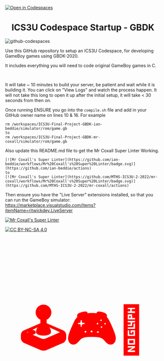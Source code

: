 [![Open in Codespaces](https://classroom.github.com/assets/launch-codespace-7f7980b617ed060a017424585567c406b6ee15c891e84e1186181d67ecf80aa0.svg)](https://classroom.github.com/open-in-codespaces?assignment_repo_id=13262020)
<h1 align="center"> ICS3U Codespace Startup - GBDK </h1>
<img src="https://github.com/Mr-Coxall/ICS3U-Codespace-Startup-GBDK/raw/main/images/GBDK.png" alt="github-codespaces" class="center">

Use this GitHub repository to setup an ICS3U Codespace, for developing GameBoy games using GBDK-2020.

It includes everything you will need to code original GameBoy games in C.

<br>

It will take ~ 10 minutes to build your server, be patient and wait while it is building it. You can click on "View Logs" and watch the process happen. It will not take this long to open it up after the initial setup, it will take < 30 seconds from then on.

Once running ENSURE you go into the ```compile.sh``` file and add in your GitHub owner name on lines 10 & 16. For example
```
rm /workspaces/ICS3U-Final-Project-GBDK-ian-beddie/simulator/rom/game.gb
to
rm /workspaces/ICS3U-Final-Project-GBDK-mr-coxall/simulator/rom/game.gb
```

Also update this README.md file to get the Mr Coxall Super Linter Working.
```
[![Mr Coxall's Super Linter](https://github.com/ian-beddie/workflows/Mr%20Coxall's%20Super%20Linter/badge.svg)](https://github.com/ian-beddie/actions)
to
[![Mr Coxall's Super Linter](https://github.com/MTHS-ICS3U-2-2022/mr-coxall/workflows/Mr%20Coxall's%20Super%20Linter/badge.svg)](https://github.com/MTHS-ICS3U-2-2022/mr-coxall/actions)
```

Then ensure you have the "Live Server" extensions installed, so that you can run the GameBoy simulator: https://marketplace.visualstudio.com/items?itemName=ritwickdey.LiveServer

[![Mr Coxall's Super Linter](https://github.com/ian-beddie/workflows/Mr%20Coxall's%20Super%20Linter/badge.svg)](https://github.com/ian-beddie/actions)

[![CC BY-NC-SA 4.0](https://img.shields.io/badge/License-CC%20BY--NC--SA%204.0-blue.svg)](./LICENSE)

<h1 style="color:red;font-size:150px;text-align:center;"> 🕹️🎮🥷 </h1>
